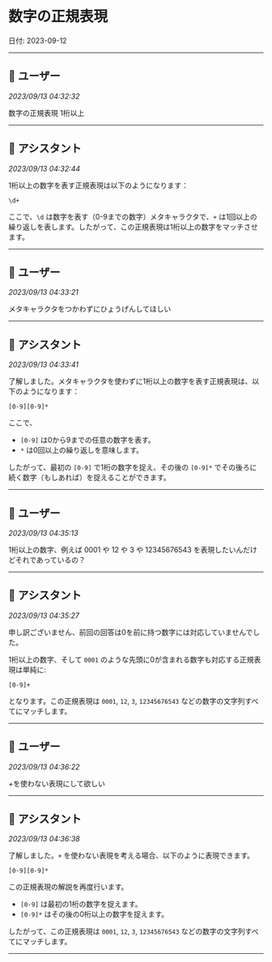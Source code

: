 # 数字の正規表現

日付: 2023-09-12

---

## 👤 ユーザー
*2023/09/13 04:32:32*

数字の正規表現 1桁以上

---

## 🤖 アシスタント
*2023/09/13 04:32:44*

1桁以上の数字を表す正規表現は以下のようになります：

```
\d+
```

ここで、`\d` は数字を表す（0-9までの数字）メタキャラクタで、`+` は1回以上の繰り返しを表します。したがって、この正規表現は1桁以上の数字をマッチさせます。

---

## 👤 ユーザー
*2023/09/13 04:33:21*

メタキャラクタをつかわずにひょうげんしてほしい

---

## 🤖 アシスタント
*2023/09/13 04:33:41*

了解しました。メタキャラクタを使わずに1桁以上の数字を表す正規表現は、以下のようになります：

```
[0-9][0-9]*
```

ここで、

- `[0-9]` は0から9までの任意の数字を表す。
- `*` は0回以上の繰り返しを意味します。

したがって、最初の `[0-9]` で1桁の数字を捉え、その後の `[0-9]*` でその後ろに続く数字（もしあれば）を捉えることができます。

---

## 👤 ユーザー
*2023/09/13 04:35:13*

1桁以上の数字、例えば 0001 や 12 や 3 や 12345676543 を表現したいんだけどそれであっているの？

---

## 🤖 アシスタント
*2023/09/13 04:35:27*

申し訳ございません、前回の回答は0を前に持つ数字には対応していませんでした。

1桁以上の数字、そして `0001` のような先頭に0が含まれる数字も対応する正規表現は単純に:

```
[0-9]+
```

となります。この正規表現は `0001`, `12`, `3`, `12345676543` などの数字の文字列すべてにマッチします。

---

## 👤 ユーザー
*2023/09/13 04:36:22*

+を使わない表現にして欲しい

---

## 🤖 アシスタント
*2023/09/13 04:36:38*

了解しました。`+` を使わない表現を考える場合、以下のように表現できます。

```
[0-9][0-9]*
```

この正規表現の解説を再度行います。

- `[0-9]` は最初の1桁の数字を捉えます。
- `[0-9]*` はその後の0桁以上の数字を捉えます。

したがって、この正規表現は `0001`, `12`, `3`, `12345676543` などの数字の文字列すべてにマッチします。

---
